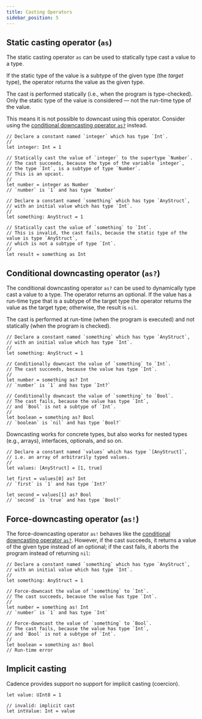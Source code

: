 ```yaml
---
title: Casting Operators
sidebar_position: 5
---
```


## Static casting operator (`as`)

The static casting operator `as` can be used to statically type cast a value to a type.

If the static type of the value is a subtype of the given type (the _target_ type), the operator returns the value as the given type.

The cast is performed statically (i.e., when the program is type-checked). Only the static type of the value is considered — not the run-time type of the value.

This means it is not possible to downcast using this operator. Consider using the [conditional downcasting operator `as?`] instead.

```cadence
// Declare a constant named `integer` which has type `Int`.
//
let integer: Int = 1

// Statically cast the value of `integer` to the supertype `Number`.
// The cast succeeds, because the type of the variable `integer`,
// the type `Int`, is a subtype of type `Number`.
// This is an upcast.
//
let number = integer as Number
// `number` is `1` and has type `Number`

// Declare a constant named `something` which has type `AnyStruct`,
// with an initial value which has type `Int`.
//
let something: AnyStruct = 1

// Statically cast the value of `something` to `Int`.
// This is invalid, the cast fails, because the static type of the value is type `AnyStruct`,
// which is not a subtype of type `Int`.
//
let result = something as Int
```

## Conditional downcasting operator (`as?`)

The conditional downcasting operator `as?` can be used to dynamically type cast a value to a type. The operator returns an optional. If the value has a run-time type that is a subtype of the target type the operator returns the value as the target type; otherwise, the result is `nil`.

The cast is performed at run-time (when the program is executed) and not statically (when the program is checked).

```cadence
// Declare a constant named `something` which has type `AnyStruct`,
// with an initial value which has type `Int`.
//
let something: AnyStruct = 1

// Conditionally downcast the value of `something` to `Int`.
// The cast succeeds, because the value has type `Int`.
//
let number = something as? Int
// `number` is `1` and has type `Int?`

// Conditionally downcast the value of `something` to `Bool`.
// The cast fails, because the value has type `Int`,
// and `Bool` is not a subtype of `Int`.
//
let boolean = something as? Bool
// `boolean` is `nil` and has type `Bool?`
```

Downcasting works for concrete types, but also works for nested types (e.g., arrays), interfaces, optionals, and so on.

```cadence
// Declare a constant named `values` which has type `[AnyStruct]`,
// i.e. an array of arbitrarily typed values.
//
let values: [AnyStruct] = [1, true]

let first = values[0] as? Int
// `first` is `1` and has type `Int?`

let second = values[1] as? Bool
// `second` is `true` and has type `Bool?`
```

## Force-downcasting operator (`as!`)

The force-downcasting operator `as!` behaves like the [conditional downcasting operator `as?`]. However, if the cast succeeds, it returns a value of the given type instead of an optional; if the cast fails, it aborts the program instead of returning `nil`:

```cadence
// Declare a constant named `something` which has type `AnyStruct`,
// with an initial value which has type `Int`.
//
let something: AnyStruct = 1

// Force-downcast the value of `something` to `Int`.
// The cast succeeds, because the value has type `Int`.
//
let number = something as! Int
// `number` is `1` and has type `Int`

// Force-downcast the value of `something` to `Bool`.
// The cast fails, because the value has type `Int`,
// and `Bool` is not a subtype of `Int`.
//
let boolean = something as! Bool
// Run-time error
```

## Implicit casting

Cadence provides support no support for implicit casting (coercion). 

```cadence
let value: UInt8 = 1

// invalid: implicit cast
let intValue: Int = value
```


<!-- Relative links. Will not render on the page -->

[conditional downcasting operator `as?`]: #conditional-downcasting-operator-as
